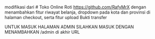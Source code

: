 modifikasi dari # Toko Online Roti https://github.com/RafyMrX
dengan menambahkan fitur riwayat belanja, dropdown pada kota dan provinsi di halaman checkout, serta fitur upload Bukti transfer 

UNTUK MASUK HALAMAN ADMIN SILAHKAN MASUK DENGAN MENAMBAHKAN /admin di akhir URL
